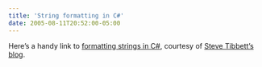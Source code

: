 ```yaml
---
title: 'String formatting in C#'
date: 2005-08-11T20:52:00-05:00
---
```

Here&#8217;s a handy link to [formatting strings in C#](http://www.stevex.org/CS/blogs/dottext/articles/158.aspx "String formatting in C# "), courtesy of [Steve Tibbett&#8217;s blog](http://anotherlab.rajapet.net/String%20formatting%20in%20C# "steve's blog").
